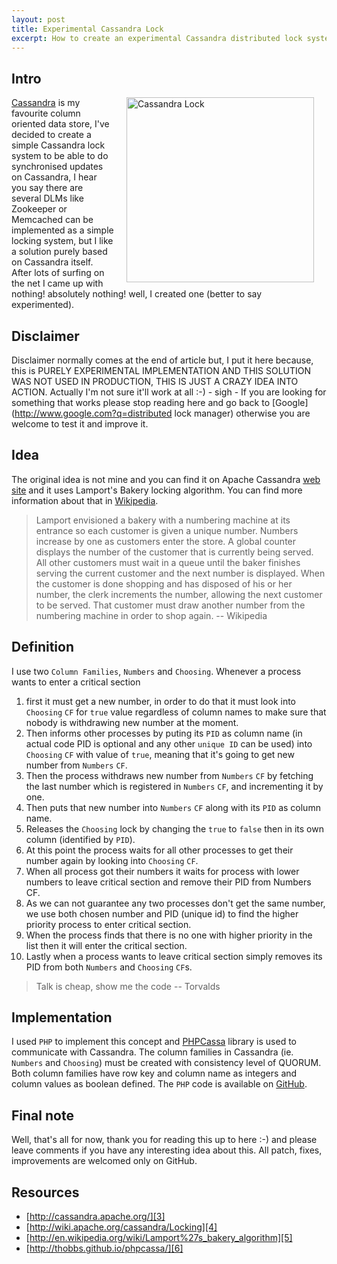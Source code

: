 ```yaml
---
layout: post
title: Experimental Cassandra Lock
excerpt: How to create an experimental Cassandra distributed lock system to be able to do synchronised insertion/updates on Cassandra.
---
```


## Intro 

[<img align='right' class="wp-image-438 alignright" style="margin-left: 20px; margin-right: 20px;" alt="Cassandra Lock" src="http://www.boynux.com/wp-content/uploads/2013/11/chef-says-okay-clip-art-300x296.png" width="300" height="296" />][1]
[Cassandra][3] is my favourite column oriented data store, I've decided to create a simple Cassandra lock system to be able to do synchronised updates on Cassandra, I hear you say there are several DLMs like Zookeeper or Memcached can be implemented as a simple locking system, but I like a solution purely based on Cassandra itself. After lots of surfing on the net I came up with nothing! absolutely nothing! well, I created one (better to say experimented). 

## Disclaimer 
Disclaimer normally comes at the end of article but, I put it here because, this is PURELY EXPERIMENTAL IMPLEMENTATION AND THIS SOLUTION WAS NOT USED IN PRODUCTION, THIS IS JUST A CRAZY IDEA INTO ACTION. Actually I'm not sure it'll work at all :-) - sigh - If you are looking for something that works please stop reading here and go back to [Google](http://www.google.com?q=distributed lock manager) otherwise you are welcome to test it and improve it. 

<script type="text/javascript" src="//pagead2.googlesyndication.com/pagead/js/adsbygoogle.js" async="true"></script>
<div class="ads"> <ins class="adsbygoogle" style="display:block" data-ad-client="ca-pub-7360583392867579" data-ad-slot="4587256441" data-ad-format="horizontal"></ins> </div> <script> (adsbygoogle = window.adsbygoogle || []).push({}); </script>

## Idea 
The original idea is not mine and you can find it on Apache Cassandra [web site][2] and it uses Lamport's Bakery locking algorithm. You can find more information about that in [Wikipedia][3]. 

> Lamport envisioned a bakery with a numbering machine at its entrance so each customer is given a unique number. Numbers increase by one as customers enter the store. A global counter displays the number of the customer that is currently being served. All other customers must wait in a queue until the baker finishes serving the current customer and the next number is displayed. When the customer is done shopping and has disposed of his or her number, the clerk increments the number, allowing the next customer to be served. That customer must draw another number from the numbering machine in order to shop again. -- Wikipedia

##  Definition 
I use two `Column Families`, `Numbers` and `Choosing`. Whenever a process wants to enter a critical section 

1. first it must get a new number, in order to do that it must look into `Choosing` `CF` for `true` value regardless of column names to make sure that nobody is withdrawing new number at the moment. 
2. Then informs other processes by puting its `PID` as column name (in actual code PID is optional and any other `unique ID` can be used) into `Choosing` `CF` with value of `true`, meaning that it's going to get new number from `Numbers` `CF`. 
3. Then the process withdraws new number from `Numbers` `CF` by fetching the last number which is registered in `Numbers` `CF`, and incrementing it by one. 
4. Then puts that new number into `Numbers` `CF` along with its `PID` as column name. 
5. Releases the `Choosing` lock by changing the `true` to `false` then in its own column (identified by `PID`). 
6. At this point the process waits for all other processes to get their number  again by looking into `Choosing` `CF`.
7. When all process got their numbers it waits for process with lower numbers to leave critical section and remove their PID from Numbers CF. 
8. As we can not guarantee any two processes don't get the same number, we use both chosen number and PID (unique id) to find the higher priority process to enter critical section. 
9. When the process finds that there is no one with higher priority in the list then it will enter the critical section. 
10. Lastly when a process wants to leave critical section simply removes its PID from both `Numbers` and `Choosing` `CF`s. 

> Talk is cheap, show me the code -- Torvalds

## Implementation 
I used `PHP` to implement this concept and [PHPCassa][4] library is used to communicate with Cassandra. The column families in Cassandra (ie. `Numbers` and `Choosing`) must be created with consistency level of QUORUM. Both column families have row key and column name as integers and column values as boolean defined. The `PHP` code is available on [GitHub][2]. 

<div class="ads"> <ins class="adsbygoogle" style="display:block" data-ad-client="ca-pub-7360583392867579" data-ad-slot="4587256441" data-ad-format="rectangle"></ins> </div> <script> (adsbygoogle = window.adsbygoogle || []).push({}); </script>

## Final note 
Well, that's all for now, thank you for reading this up to here :-) and please leave comments if you have any interesting idea about this. All patch, fixes, improvements are welcomed only on GitHub.

## Resources

+ [http://cassandra.apache.org/][3] 
+ [http://wiki.apache.org/cassandra/Locking][4] 
+ [http://en.wikipedia.org/wiki/Lamport%27s_bakery_algorithm][5] 
+ [http://thobbs.github.io/phpcassa/][6]

 [1]: http://www.boynux.com/wp-content/uploads/2013/11/chef-says-okay-clip-art.png
 [2]: https://github.com/boynux/Cassandra-Bakery "Cassandra Bakery lock implementation"
 [3]: http://cassandra.apache.org/ "Cassandra"
 [4]: http://wiki.apache.org/cassandra/Locking "Locking"
 [5]: http://en.wikipedia.org/wiki/Lamport%27s_bakery_algorithm "Wikipedia"
 [6]: http://thobbs.github.io/phpcassa/ "phpcassa"
